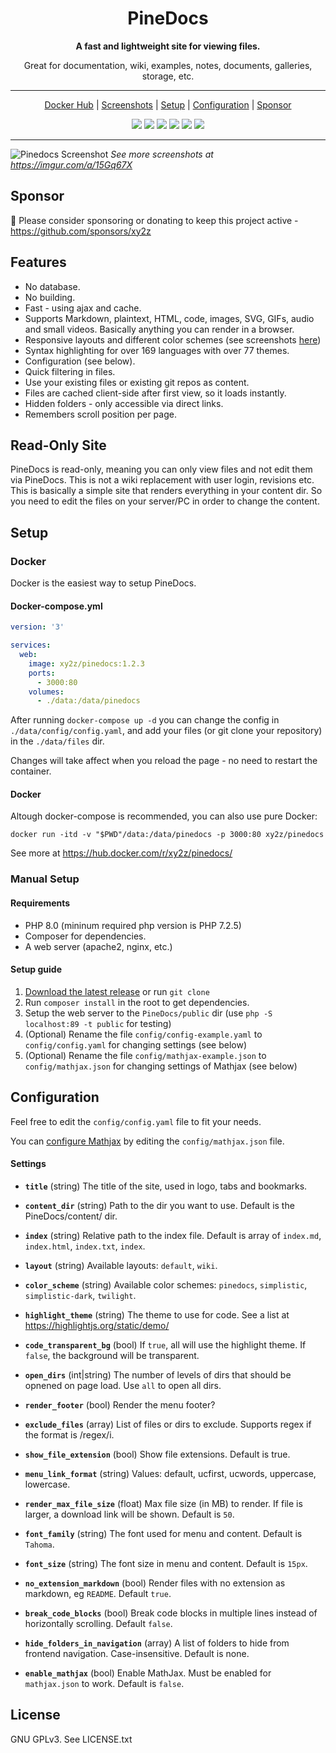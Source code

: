 <div align="center">

# PineDocs

**A fast and lightweight site for viewing files.**

Great for documentation, wiki, examples, notes, documents, galleries, storage, etc.

---

[Docker Hub](https://hub.docker.com/r/xy2z/pinedocs/) | [Screenshots](https://imgur.com/a/15Gq67X) | [Setup](#setup) | [Configuration](#configuration) | [Sponsor](https://github.com/sponsors/xy2z)

<p align="center">
  <a href="https://github.com/xy2z/PineDocs/releases"><img src="https://img.shields.io/github/v/release/xy2z/pinedocs?style=flat-square&include_prereleases&sort=semver"></a>
  <a href="https://hub.docker.com/r/xy2z/pinedocs"><img src="https://img.shields.io/docker/pulls/xy2z/pinedocs?style=flat-square"></a>
  <a href="https://hub.docker.com/r/xy2z/pinedocs"><img src="https://img.shields.io/docker/cloud/build/xy2z/pinedocs?style=flat-square"></a>
  <a href="https://github.com/xy2z/PineDocs/blob/master/LICENSE.txt"><img src="https://img.shields.io/github/license/xy2z/pinedocs?style=flat-square&color=blue"></a>
  <a href="https://github.com/xy2z/PineDocs/graphs/contributors"><img src="https://img.shields.io/github/contributors/xy2z/pinedocs?style=flat-square"></a>
  <a href="https://github.com/xy2z/PineDocs/issues?q=is%3Aopen+is%3Aissue+label%3A%22help+wanted%22"><img src="https://img.shields.io/github/issues/xy2z/pinedocs/help%20wanted?label=help%20wanted%20issues&style=flat-square&color=f26222"></a>
</p>

---

</div>

![Pinedocs Screenshot](https://i.imgur.com/m0EC4U6.png)
_See more screenshots at https://imgur.com/a/15Gq67X_


## Sponsor
💚 Please consider sponsoring or donating to keep this project active - https://github.com/sponsors/xy2z


## Features

- No database.
- No building.
- Fast - using ajax and cache.
- Supports Markdown, plaintext, HTML, code, images, SVG, GIFs, audio and small videos. Basically anything you can render in a browser.
- Responsive layouts and different color schemes (see screenshots [here](https://imgur.com/a/15Gq67X))
- Syntax highlighting for over 169 languages with over 77 themes.
- Configuration (see below).
- Quick filtering in files.
- Use your existing files or existing git repos as content.
- Files are cached client-side after first view, so it loads instantly.
- Hidden folders - only accessible via direct links.
- Remembers scroll position per page.


## Read-Only Site
PineDocs is read-only, meaning you can only view files and not edit them via PineDocs. This is not a wiki replacement with user login, revisions etc. This is basically a simple site that renders everything in your content dir. So you need to edit the files on your server/PC in order to change the content.


## Setup

### Docker

Docker is the easiest way to setup PineDocs.

#### Docker-compose.yml
```yaml
version: '3'

services:
  web:
    image: xy2z/pinedocs:1.2.3
    ports:
      - 3000:80
    volumes:
      - ./data:/data/pinedocs
```

After running `docker-compose up -d` you can change the config in `./data/config/config.yaml`, and add your files (or git clone your repository) in the `./data/files` dir.

Changes will take affect when you reload the page - no need to restart the container.

#### Docker

Altough docker-compose is recommended, you can also use pure Docker:

`docker run -itd -v "$PWD"/data:/data/pinedocs -p 3000:80 xy2z/pinedocs`

See more at https://hub.docker.com/r/xy2z/pinedocs/

### Manual Setup

#### Requirements

- PHP 8.0 (mininum required php version is PHP 7.2.5)
- Composer for dependencies.
- A web server (apache2, nginx, etc.)

#### Setup guide

1. [Download the latest release](https://github.com/xy2z/PineDocs/releases) or run `git clone`
1. Run `composer install` in the root to get dependencies.
1. Setup the web server to the `PineDocs/public` dir (use `php -S localhost:89 -t public` for testing)
1. (Optional) Rename the file `config/config-example.yaml` to `config/config.yaml` for changing settings (see below)
1. (Optional) Rename the file `config/mathjax-example.json` to `config/mathjax.json` for changing settings of Mathjax (see below)


## Configuration

Feel free to edit the `config/config.yaml` file to fit your needs.

You can [configure Mathjax](https://docs.mathjax.org/en/latest/options/index.html#configuring-mathjax-1) by editing the `config/mathjax.json` file.


#### Settings

- **`title`** (string) The title of the site, used in logo, tabs and bookmarks.

- **`content_dir`** (string) Path to the dir you want to use. Default is the PineDocs/content/ dir.

- **`index`** (string) Relative path to the index file. Default is array of `index.md`, `index.html`, `index.txt`, `index`.

- **`layout`** (string) Available layouts: `default`, `wiki`.

- **`color_scheme`** (string) Available color schemes: `pinedocs`, `simplistic`, `simplistic-dark`, `twilight`.

- **`highlight_theme`** (string) The theme to use for code. See a list at https://highlightjs.org/static/demo/

- **`code_transparent_bg`** (bool) If `true`, all will use the highlight theme. If `false`, the background will be transparent.

- **`open_dirs`** (int|string) The number of levels of dirs that should be opnened on page load. Use `all` to open all dirs.

- **`render_footer`** (bool) Render the menu footer?

- **`exclude_files`** (array) List of files or dirs to exclude. Supports regex if the format is /regex/i.

- **`show_file_extension`** (bool) Show file extensions. Default is true.

- **`menu_link_format`** (string) Values: default, ucfirst, ucwords, uppercase, lowercase.

- **`render_max_file_size`** (float) Max file size (in MB) to render. If file is larger, a download link will be shown. Default is `50`.

- **`font_family`** (string) The font used for menu and content. Default is `Tahoma`.

- **`font_size`** (string) The font size in menu and content. Default is `15px`.

- **`no_extension_markdown`** (bool) Render files with no extension as markdown, eg `README`. Default `true`.

- **`break_code_blocks`** (bool) Break code blocks in multiple lines instead of horizontally scrolling. Default `false`.

- **`hide_folders_in_navigation`** (array) A list of folders to hide from frontend navigation. Case-insensitive. Default is none.

- **`enable_mathjax`** (bool) Enable MathJax. Must be enabled for `mathjax.json` to work. Default is `false`.


## License

GNU GPLv3. See LICENSE.txt
